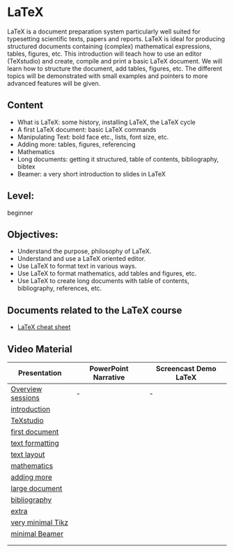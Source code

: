 # LaTeX

LaTeX is a document preparation system  particularly well suited for
typesetting scientific texts, papers and reports.  LaTeX is ideal for
producing structured documents containing
(complex) mathematical expressions, tables, figures, etc.
This introduction will teach how to use an editor (TeXstudio) and
create, compile and print a basic LaTeX document.
We will learn how to structure the document, add tables, figures, etc.
The different topics will be demonstrated with small examples and
pointers to more advanced features will be given. 

## Content
* What is LaTeX: some history, installing LaTeX, the LaTeX cycle
* A first LaTeX document: basic LaTeX commands
* Manipulating Text: bold face etc., lists, font size, etc.
* Adding more: tables, figures, referencing
* Mathematics
* Long documents: getting it structured, table of contents,
bibliography, bibtex
* Beamer: a very short introduction to slides in LaTeX

## Level: 
beginner

## Objectives:
* Understand the purpose, philosophy of LaTeX.
* Understand and use a LaTeX oriented editor.
* Use LaTeX to format text in various ways.
* Use LaTeX to format mathematics, add tables and figures, etc.
* Use LaTeX to create long documents with table of contents,
bibliography, references, etc.


## Documents related to the LaTeX course
* [LaTeX cheat sheet](https://wch.github.io/latexsheet/latexsheet-a4.pdf)

## Video Material

|Presentation | PowerPoint Narrative | Screencast Demo LaTeX |
|------------ | -------------------- | -----------------------|
| [Overview sessions](https://github.com/franklbvp/latex_intro/blob/main/docs/s00-LaTeX-2020-CourseOverview.pdf)| - | - |
|[introduction](https://github.com/franklbvp/latex_intro/blob/main/docs/s11-LaTeX-2020-introduction.pdf) | []() | []() |
|[TeXstudio](https://github.com/franklbvp/latex_intro/blob/main/docs/s1b-LaTeX-2020-texstudio.pdf) | []() | []() |
|[first document](https://github.com/franklbvp/latex_intro/blob/main/docs/s12-LaTeX-2020-firstDocument.pdf) | []() | []() |
|[text formatting](https://github.com/franklbvp/latex_intro/blob/main/docs/s13-LaTeX-2020-textFormatting.pdf) | []() | []() |
|[text layout](https://github.com/franklbvp/latex_intro/blob/main/docs/s14-LaTeX-2020-textLayout.pdf) | []() | []() |
|[mathematics](https://github.com/franklbvp/latex_intro/blob/main/docs/s21-LaTeX-2020-mathematics.pdf) | []() | []() |
|[adding more](https://github.com/franklbvp/latex_intro/blob/main/docs/s22-LaTeX-2020-addingMore.pdf) | []() | []() |
|[large document](https://github.com/franklbvp/latex_intro/blob/main/docs/s23-LaTeX-2020-largeDocuments.pdf) | []() | []() |
|[bibliography](https://github.com/franklbvp/latex_intro/blob/main/docs/s24-LaTeX-2020-biblography.pdf) | []() | []() |
|[extra](https://github.com/franklbvp/latex_intro/blob/main/docs/s25-LaTeX-2020-extra.pdf) | []() | []() |
|[very minimal Tikz](https://github.com/franklbvp/latex_intro/blob/main/docs/s34-LaTeX-2020-graphics-tikz.pdf) | []() | []() |
|[minimal Beamer](https://github.com/franklbvp/latex_intro/blob/main/docs/s35-LaTeX-2020-basics-beamer.pdf) | []() | []() |
|[]() | []() | []() |
|[]() | []() | []() |




